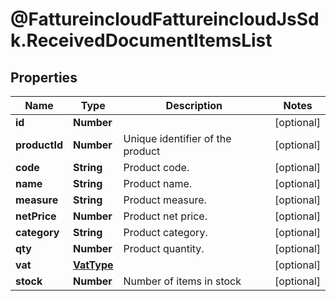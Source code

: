 # @FattureincloudFattureincloudJsSdk.ReceivedDocumentItemsList

## Properties

Name | Type | Description | Notes
------------ | ------------- | ------------- | -------------
**id** | **Number** |  | [optional] 
**productId** | **Number** | Unique identifier of the product | [optional] 
**code** | **String** | Product code. | [optional] 
**name** | **String** | Product name. | [optional] 
**measure** | **String** | Product measure. | [optional] 
**netPrice** | **Number** | Product net price. | [optional] 
**category** | **String** | Product category. | [optional] 
**qty** | **Number** | Product quantity. | [optional] 
**vat** | [**VatType**](VatType.md) |  | [optional] 
**stock** | **Number** | Number of items in stock | [optional] 


